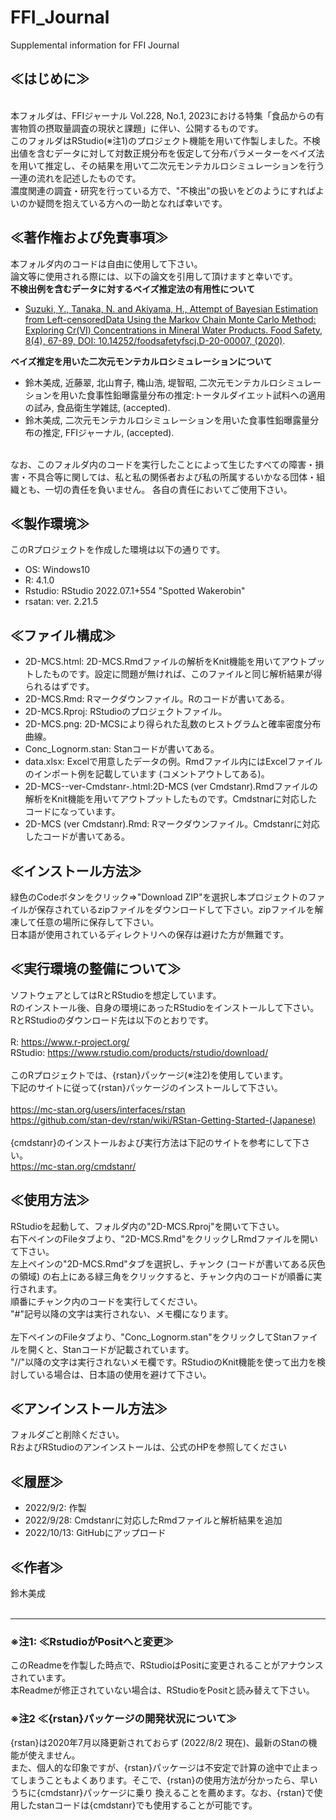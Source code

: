 # FFI_Journal
Supplemental information for FFI Journal
<br>
## ≪はじめに≫
<br>
本フォルダは、FFIジャーナル Vol.228, No.1, 2023における特集「食品からの有害物質の摂取量調査の現状と課題」に伴い、公開するものです。
<br>
このフォルダはRStudio(※注1)のプロジェクト機能を用いて作製しました。不検出値を含むデータに対して対数正規分布を仮定して分布パラメーターをベイズ法を用いて推定し、その結果を用いて二次元モンテカルロシミュレーションを行う一連の流れを記述したものです。
<br>
濃度関連の調査・研究を行っている方で、"不検出"の扱いをどのようにすればよいのか疑問を抱えている方への一助となれば幸いです。


## ≪著作権および免責事項≫
本フォルダ内のコードは自由に使用して下さい。<br>
論文等に使用される際には、以下の論文を引用して頂けますと幸いです。<br>
**不検出例を含むデータに対するベイズ推定法の有用性について**<br>
* [Suzuki, Y., Tanaka, N. and Akiyama, H., Attempt of Bayesian Estimation from Left-censoredData Using the Markov Chain Monte Carlo Method: Exploring Cr(VI) Concentrations in Mineral  Water Products. Food Safety, 8(4), 67-89, DOI: 10.14252/foodsafetyfscj.D-20-00007, (2020)](https://www.jstage.jst.go.jp/article/foodsafetyfscj/8/4/8_D-20-00007/_article).<br>

**ベイズ推定を用いた二次元モンテカルロシミュレーションについて**<br>
* 鈴木美成, 近藤翠, 北山育子, 穐山浩, 堤智昭, 二次元モンテカルロシミュレーションを用いた食事性鉛曝露量分布の推定:トータルダイエット試料への適用の試み, 食品衛生学雑誌, (accepted).
* 鈴木美成, 二次元モンテカルロシミュレーションを用いた食事性鉛曝露量分布の推定, FFIジャーナル, (accepted).
<br>
なお、このフォルダ内のコードを実行したことによって生じたすべての障害・損害・不具合等に関しては、私と私の関係者および私の所属するいかなる団体・組織とも、一切の責任を負いません。
各自の責任においてご使用下さい。


## ≪製作環境≫
このRプロジェクトを作成した環境は以下の通りです。
* OS: Windows10
* R: 4.1.0
* Rstudio: RStudio 2022.07.1+554 "Spotted Wakerobin"
* rsatan: ver. 2.21.5

## ≪ファイル構成≫
* 2D-MCS.html: 2D-MCS.Rmdファイルの解析をKnit機能を用いてアウトプットしたものです。設定に問題が無ければ、このファイルと同じ解析結果が得られるはずです。
* 2D-MCS.Rmd: Rマークダウンファイル。Rのコードが書いてある。
* 2D-MCS.Rproj: RStudioのプロジェクトファイル。
* 2D-MCS.png: 2D-MCSにより得られた乱数のヒストグラムと確率密度分布曲線。
* Conc_Lognorm.stan: Stanコードが書いてある。
* data.xlsx: Excelで用意したデータの例。Rmdファイル内にはExcelファイルのインポート例を記載しています (コメントアウトしてある)。
* 2D-MCS--ver-Cmdstanr-.html:2D-MCS  (ver Cmdstanr).Rmdファイルの解析をKnit機能を用いてアウトプットしたものです。Cmdstnarに対応したコードになっています。
* 2D-MCS (ver Cmdstanr).Rmd: Rマークダウンファイル。Cmdstanrに対応したコードが書いてある。

## ≪インストール方法≫
緑色のCodeボタンをクリック⇒"Download ZIP"を選択し本プロジェクトのファイルが保存されているzipファイルをダウンロードして下さい。zipファイルを解凍して任意の場所に保存して下さい。<br>
日本語が使用されているディレクトリへの保存は避けた方が無難です。<br>

## ≪実行環境の整備について≫
ソフトウェアとしてはRとRStudioを想定しています。<br>
Rのインストール後、自身の環境にあったRStudioをインストールして下さい。<br>
RとRStudioのダウンロード先は以下のとおりです。<br>
<br>
R: <https://www.r-project.org/><br>
RStudio: <https://www.rstudio.com/products/rstudio/download/><br>
<br>
このRプロジェクトでは、{rstan}パッケージ(※注2)を使用しています。<br>
下記のサイトに従って{rstan}パッケージのインストールして下さい。<br>
<br>
<https://mc-stan.org/users/interfaces/rstan><br>
<https://github.com/stan-dev/rstan/wiki/RStan-Getting-Started-(Japanese)><br>
<br>
{cmdstanr}のインストールおよび実行方法は下記のサイトを参考にして下さい。<br>
<https://mc-stan.org/cmdstanr/>

## ≪使用方法≫
RStudioを起動して、フォルダ内の"2D-MCS.Rproj"を開いて下さい。<br>
右下ペインのFileタブより、"2D-MCS.Rmd"をクリックしRmdファイルを開いて下さい。<br>
左上ペインの"2D-MCS.Rmd"タブを選択し、チャンク (コードが書いてある灰色の領域) の右上にある緑三角をクリックすると、チャンク内のコードが順番に実行されます。<br>
順番にチャンク内のコードを実行してください。<br>
"#"記号以降の文字は実行されない、メモ欄になります。<br>
<br>
左下ペインのFileタブより、"Conc_Lognorm.stan"をクリックしてStanファイルを開くと、Stanコードが記載されています。<br>
"//"以降の文字は実行されないメモ欄です。RStudioのKnit機能を使って出力を検討している場合は、日本語の使用を避けて下さい。<br>

## ≪アンインストール方法≫
フォルダごと削除ください。<br>
RおよびRStudioのアンインストールは、公式のHPを参照してください<br>

## ≪履歴≫
* 2022/9/2: 作製
* 2022/9/28: Cmdstanrに対応したRmdファイルと解析結果を追加
* 2022/10/13: GitHubにアップロード 

## ≪作者≫
鈴木美成<br>
<br>
***
### ※注1: ≪RstudioがPositへと変更≫
このReadmeを作製した時点で、RStudioはPositに変更されることがアナウンスされています。<br>
本Readmeが修正されていない場合は、RStudioをPositと読み替えて下さい。<br>

### ※注2 ≪{rstan}パッケージの開発状況について≫
{rstan}は2020年7月以降更新されておらず (2022/8/2 現在)、最新のStanの機能が使えません。<br>
また、個人的な印象ですが、{rstan}パッケージは不安定で計算の途中で止まってしまうこともよくあります。そこで、{rstan}の使用方法が分かったら、早いうちに{cmdstanr}パッケージに乗り
換えることを薦めます。なお、{rstan}で使用したstanコードは{cmdstanr}でも使用することが可能です。
